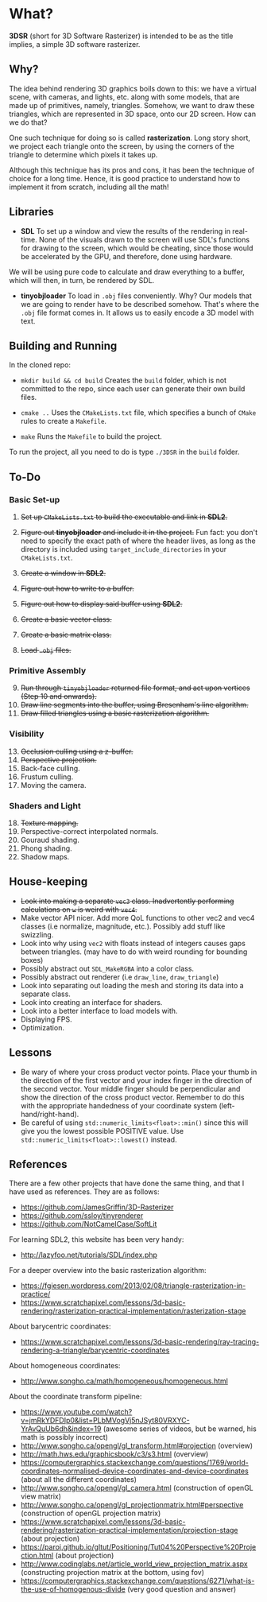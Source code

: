 # What?

**3DSR** (short for 3D Software Rasterizer) is intended to be as the title implies, a simple 3D software rasterizer.

## Why?

The idea behind rendering 3D graphics boils down to this: we have a virtual scene, with cameras, and lights, etc. along with some models, that are made up of primitives, namely, triangles. Somehow, we want to draw these triangles, which are represented in 3D space, onto our 2D screen. How can we do that?

One such technique for doing so is called **rasterization**. Long story short, we project each triangle onto the screen, by using the corners of the triangle to determine which pixels it takes up.

Although this technique has its pros and cons, it has been the technique of choice for a long time. Hence, it is good practice to understand how to implement it from scratch, including all the math!

## Libraries

- **SDL**
To set up a window and view the results of the rendering in real-time. None of the visuals drawn to the screen will use SDL's functions for drawing to the screen, which would be cheating, since those would be accelerated by the GPU, and therefore, done using hardware. 

We will be using pure code to calculate and draw everything to a buffer, which will then, in turn, be rendered by SDL.

- **tinyobjloader**
To load in `.obj` files conveniently. Why? Our models that we are going to render have to be described somehow. That's where the `.obj` file format comes in. It allows us to easily encode a 3D model with text.

## Building and Running

In the cloned repo:

- `mkdir build && cd build`
Creates the `build` folder, which is not committed to the repo, since each user can generate their own build files.

- `cmake ..`
Uses the `CMakeLists.txt` file, which specifies a bunch of `CMake` rules to create a `Makefile`.

- `make`
Runs the `Makefile` to build the project.

To run the project, all you need to do is type `./3DSR` in the `build` folder.

## To-Do

### Basic Set-up
1. ~~Set up `CMakeLists.txt` to build the executable and link in **SDL2**.~~
2. ~~Figure out **tinyobjloader** and include it in the project.~~
Fun fact: you don't need to specify the exact path of where the header lives, as long as the directory is included using `target_include_directories` in your `CMakeLists.txt`.

3. ~~Create a window in **SDL2**.~~
4. ~~Figure out how to write to a buffer.~~
5. ~~Figure out how to display said buffer using **SDL2**.~~
6. ~~Create a basic vector class.~~
7. ~~Create a basic matrix class.~~
8. ~~Load `.obj` files.~~

### Primitive Assembly
9.  ~~Run through `tinyobjloader` returned file format, and act upon vertices (Step 10 and onwards).~~
10. ~~Draw line segments into the buffer, using Bresenham's line algorithm.~~
12. ~~Draw filled triangles using a basic rasterization algorithm.~~

### Visibility

13. ~~Occlusion culling using a z-buffer.~~
14. ~~Perspective projection.~~
15. Back-face culling.
16. Frustum culling.
17. Moving the camera.

### Shaders and Light

18. ~~Texture mapping.~~
19. Perspective-correct interpolated normals.
21. Gouraud shading.
22. Phong shading.
23. Shadow maps.

## House-keeping

- ~~Look into making a separate `vec3` class. Inadvertently performing calculations on `w` is weird with `vec4`.~~
- Make vector API nicer. Add more QoL functions to other vec2 and vec4 classes (i.e normalize, magnitude, etc.). Possibly add stuff like swizzling.
- Look into why using `vec2` with floats instead of integers causes gaps between triangles. (may have to do with weird rounding for bounding boxes)
- Possibly abstract out `SDL_MakeRGBA` into a color class.
- Possibly abstract out renderer (i.e `draw_line`, `draw_triangle`)
- Look into separating out loading the mesh and storing its data into a separate class.
- Look into creating an interface for shaders.
- Look into a better interface to load models with.
- Displaying FPS.
- Optimization.

## Lessons

- Be wary of where your cross product vector points. Place your thumb in the direction of the first vector and your index finger in the direction of the second vector. Your middle finger should be perpendicular and show the direction of the cross product vector. Remember to do this with the appropriate handedness of your coordinate system (left-hand/right-hand).
- Be careful of using `std::numeric_limits<float>::min()` since this will give you the lowest possible POSITIVE value. Use `std::numeric_limits<float>::lowest()` instead.

## References

There are a few other projects that have done the same thing, and that I have used as references. They are as follows:

- https://github.com/JamesGriffin/3D-Rasterizer
- https://github.com/ssloy/tinyrenderer
- https://github.com/NotCamelCase/SoftLit

For learning SDL2, this website has been very handy:

- http://lazyfoo.net/tutorials/SDL/index.php

For a deeper overview into the basic rasterization algorithm:

- https://fgiesen.wordpress.com/2013/02/08/triangle-rasterization-in-practice/
- https://www.scratchapixel.com/lessons/3d-basic-rendering/rasterization-practical-implementation/rasterization-stage

About barycentric coordinates:
- https://www.scratchapixel.com/lessons/3d-basic-rendering/ray-tracing-rendering-a-triangle/barycentric-coordinates

About homogeneous coordinates:
- http://www.songho.ca/math/homogeneous/homogeneous.html

About the coordinate transform pipeline:
- https://www.youtube.com/watch?v=jmRkYDFDIp0&list=PLbMVogVj5nJSyt80VRXYC-YrAvQuUb6dh&index=19 (awesome series of videos, but be warned, his math is possibly incorrect)
- http://www.songho.ca/opengl/gl_transform.html#projection (overview)
- http://math.hws.edu/graphicsbook/c3/s3.html (overview)
- https://computergraphics.stackexchange.com/questions/1769/world-coordinates-normalised-device-coordinates-and-device-coordinates (about all the different coordinates)
- http://www.songho.ca/opengl/gl_camera.html (construction of openGL view matrix)
- http://www.songho.ca/opengl/gl_projectionmatrix.html#perspective (construction of openGL projection matrix)
- https://www.scratchapixel.com/lessons/3d-basic-rendering/rasterization-practical-implementation/projection-stage (about projection)
- https://paroj.github.io/gltut/Positioning/Tut04%20Perspective%20Projection.html (about projection)
- http://www.codinglabs.net/article_world_view_projection_matrix.aspx (constructing projection matrix at the bottom, using fov)
- https://computergraphics.stackexchange.com/questions/6271/what-is-the-use-of-homogenous-divide (very good question and answer)
